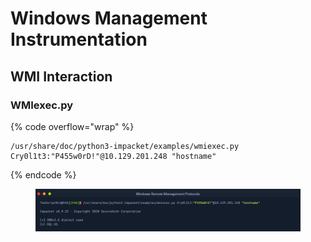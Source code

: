 # Windows Management Instrumentation

## WMI Interaction

### WMIexec.py

{% code overflow="wrap" %}
```
/usr/share/doc/python3-impacket/examples/wmiexec.py Cry0l1t3:"P455w0rD!"@10.129.201.248 "hostname"
```
{% endcode %}

<figure><img src="../.gitbook/assets/image (9).png" alt=""><figcaption></figcaption></figure>
